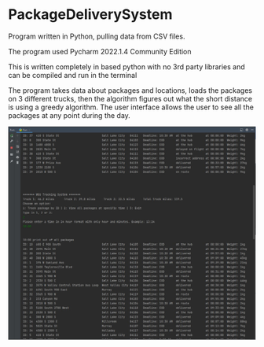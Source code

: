# PackageDeliverySystem
Program written in Python, pulling data from CSV files.

The program used Pycharm 2022.1.4 Community Edition

This is written completely in based python with no 3rd party libraries and can be compiled and run in the terminal

The program takes data about packages and locations, loads the packages on 3 different trucks, then the algorithm figures out what the short distance is using a greedy algorithm. The user interface allows the user to see all the packages at any point during the day.

![Screenshot](https://github.com/zaynemayfield/PackageDeliverySystem/blob/master/screenshot.jpg)
